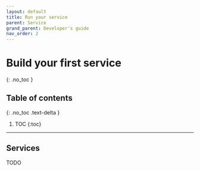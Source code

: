 ```yaml
---
layout: default
title: Run your service
parent: Service
grand_parent: Developer's guide
nav_order: 2
---
```


# Build your first service
{: .no_toc }


## Table of contents
{: .no_toc .text-delta }

1. TOC
{:toc}

---

## Services

TODO
